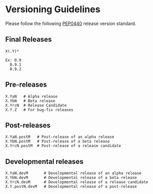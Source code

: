 # Versioning Guidelines

Please follow the following
[PEP0440](https://www.python.org/dev/peps/pep-0440/) release version
standard.

## Final Releases

    X(.Y)*

    Ex: 0.9
      0.9.1
      0.9.2

## Pre-releases

    X.YaN   # Alpha release
    X.YbN   # Beta release
    X.YrcN  # Release Candidate
    X.Y.Z   # For bug-fix releases

## Post-releases

    X.YaN.postM   # Post-release of an alpha release
    X.YbN.postM   # Post-release of a beta release
    X.YrcN.postM  # Post-release of a release candidate

## Developmental releases

    X.YaN.devM       # Developmental release of an alpha release
    X.YbN.devM       # Developmental release of a beta release
    X.YrcN.devM      # Developmental release of a release candidate
    X.Y.postN.devM   # Developmental release of a post-release

